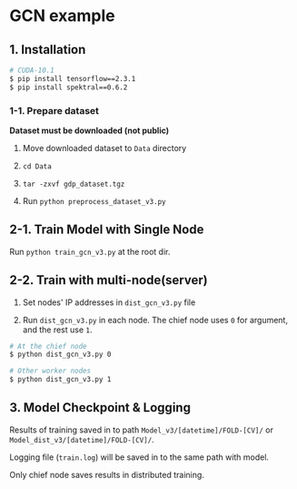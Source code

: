 # GCN example

## 1. Installation

```bash
# CUDA-10.1
$ pip install tensorflow==2.3.1
$ pip install spektral==0.6.2
```

### 1-1. Prepare dataset

__Dataset must be downloaded (not public)__

1. Move downloaded dataset to `Data` directory

2. `cd Data`

3. `tar -zxvf gdp_dataset.tgz`

4. Run `python preprocess_dataset_v3.py`

## 2-1. Train Model with Single Node

Run `python train_gcn_v3.py` at the root dir.

## 2-2. Train with multi-node(server)

1. Set nodes' IP addresses in `dist_gcn_v3.py` file

2. Run `dist_gcn_v3.py` in each node. The chief node uses `0` for argument, and the rest use `1`.

```bash
# At the chief node
$ python dist_gcn_v3.py 0

# Other worker nodes
$ python dist_gcn_v3.py 1
```

## 3. Model Checkpoint & Logging

Results of training saved in to path `Model_v3/[datetime]/FOLD-[CV]/` or `Model_dist_v3/[datetime]/FOLD-[CV]/`.

Logging file (`train.log`) will be saved in to the same path with model.

Only chief node saves results in distributed training.
